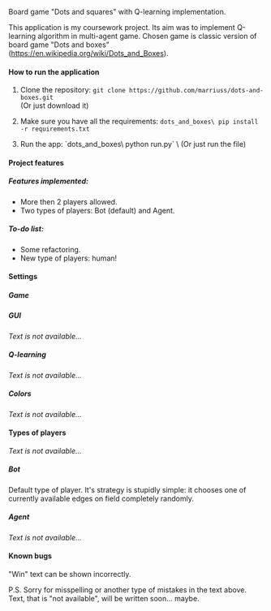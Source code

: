 Board game "Dots and squares" with Q-learning implementation.

This application is my coursework project. Its aim was to implement Q-learning algorithm in multi-agent game.
Chosen game is classic version of board game "Dots and boxes" (https://en.wikipedia.org/wiki/Dots_and_Boxes).

#### How to run the application
<ol>
<li>

Clone the repository: `git clone https://github.com/marriuss/dots-and-boxes.git` \
(Or just download it)
</li>
<li>

Make sure you have all the requirements: `dots_and_boxes\ pip install -r requirements.txt`
</li>
<li>
Run the app: `dots_and_boxes\ python run.py` \
(Or just run the file)
</li>
</ol>

#### Project features

##### Features implemented:
<ul>
<li>More then 2 players allowed.</li>
<li>Two types of players: Bot (default) and Agent.</li>
</ul>

##### To-do list:
<ul>
<li>Some refactoring.</li>
<li>New type of players: human!</li>
</ul>

#### Settings

##### Game

##### GUI
_Text is not available..._

##### Q-learning
_Text is not available..._

##### Colors
_Text is not available..._

#### Types of players
_Text is not available..._

##### Bot
Default type of player. It's strategy is stupidly simple: it chooses one of currently available edges on field completely randomly.  

##### Agent
_Text is not available..._

#### Known bugs
"Win" text can be shown incorrectly.

P.S. Sorry for misspelling or another type of mistakes in the text above. Text, that is "not available", will be written soon... maybe.